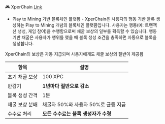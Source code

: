 🎮 XperChain <a href="https://xperchain.streamlit.app" target="_blank"> Link </a><br>
- Play to Mining 기반 블록체인 플랫폼 -
XperChain은 사용자의 행동 기반 블록 생성하는 Play to Mining 개념의 블록체인 플랫폼입니다. 사용자는 행동(예: 트랜잭션 생성, 게임 참여)을 수행함으로써 채굴 보상의 일부를 획득할 수 있습니다. 행동 기반 채굴은 사용자가 행위를 했을 때 블록 생성 조건을 충족하면 자동으로 블록을 생성합니다. 

XperChain의 보상은 자동 지급되며 사용자에게도 채굴 보상의 절반이 제공됨

| 항목       | 설명                                               |
| -------- | ------------------------------------------------ |
| 초기 채굴 보상    | 100 XPC                                          |
| 반감기      | **1년마다 절반으로 감소**                                 |
| 블록 생성 간격 | 1분                        |
| 채굴 보상 분배   | 채굴자 50%와 사용자 50%로 균등 지급 |
| 수수료 처리   | **모든 수수료는 블록 생성자가 수령**                     |
